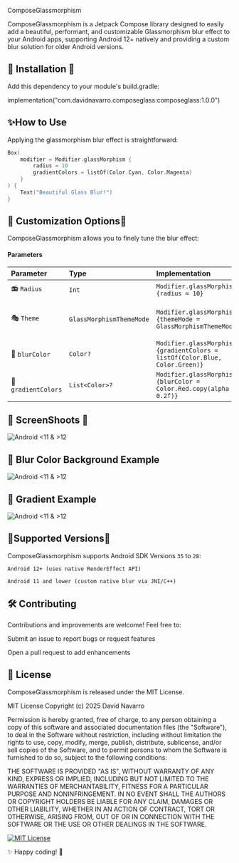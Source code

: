 
ComposeGlassmorphism

ComposeGlassmorphism is a Jetpack Compose library designed to easily add a beautiful, performant, and customizable Glassmorphism blur effect to your Android apps, supporting Android 12+ natively and providing a custom blur solution for older Android versions.

## 🚀 Installation 🚀

Add this dependency to your module's build.gradle:

implementation("com.davidnavarro.composeglass:composeglass:1.0.0")

## ✨How to Use

Applying the glassmorphism blur effect is straightforward:

```kotlin
Box(
    modifier = Modifier.glassMorphism {
        radius = 10
        gradientColors = listOf(Color.Cyan, Color.Magenta)
    }
) {
    Text("Beautiful Glass Blur!")
}
```

## 🎨 Customization Options🎨

ComposeGlassmorphism allows you to finely tune the blur effect:


#### Parameters

| Parameter | Type     | Implementation     | Description                |
| :-------- | :------- | :----------------- | :------------------------- |
| 📻 `Radius` | `Int` | `Modifier.glassMorphism {radius = 10}`|  **Required**. 0-10 |
| 🎭 `Theme` | `GlassMorphismThemeMode` | `Modifier.glassMorphism {themeMode = GlassMorphismThemeMode.Dark}` | **Not Required**. Auto, Light, Dark |
| 🎨 `blurColor` | `Color?`  | `Modifier.glassMorphism {gradientColors = listOf(Color.Blue, Color.Green)}` |  **Not Required**. |
| 🌈`gradientColors` | `List<Color>?`  | `Modifier.glassMorphism {blurColor = Color.Red.copy(alpha = 0.2f)}` |  **Not Required**. |


## 📸 ScreenShoots 📸
![Android <11 & >12](https://github.com/Deiivid/Glassmorphism-Compose/blob/master/screenshoots/androidBlur.jpg)


## 🎨 Blur Color Background Example

![Android <11 & >12](https://github.com/Deiivid/Glassmorphism-Compose/blob/master/screenshoots/androidBlurColor.png)

## 🌈 Gradient Example
![Android <11 & >12](https://github.com/Deiivid/Glassmorphism-Compose/blob/master/screenshoots/androidGradients.png)


## 📱Supported Versions📱

ComposeGlassmorphism supports Android SDK Versions `35` to `28`:

`Android 12+ (uses native RenderEffect API)`

`Android 11 and lower (custom native blur via JNI/C++)`


## 🛠 Contributing

Contributions and improvements are welcome! Feel free to:

Submit an issue to report bugs or request features

Open a pull request to add enhancements

## 📌 License

ComposeGlassmorphism is released under the MIT License.

MIT License
Copyright (c) 2025 David Navarro

Permission is hereby granted, free of charge, to any person obtaining a copy
of this software and associated documentation files (the "Software"), to deal
in the Software without restriction, including without limitation the rights
to use, copy, modify, merge, publish, distribute, sublicense, and/or sell
copies of the Software, and to permit persons to whom the Software is
furnished to do so, subject to the following conditions:

THE SOFTWARE IS PROVIDED "AS IS", WITHOUT WARRANTY OF ANY KIND, EXPRESS OR
IMPLIED, INCLUDING BUT NOT LIMITED TO THE WARRANTIES OF MERCHANTABILITY,
FITNESS FOR A PARTICULAR PURPOSE AND NONINFRINGEMENT. IN NO EVENT SHALL THE
AUTHORS OR COPYRIGHT HOLDERS BE LIABLE FOR ANY CLAIM, DAMAGES OR OTHER
LIABILITY, WHETHER IN AN ACTION OF CONTRACT, TORT OR OTHERWISE, ARISING FROM,
OUT OF OR IN CONNECTION WITH THE SOFTWARE OR THE USE OR OTHER DEALINGS IN THE
SOFTWARE.

[![MIT License](https://img.shields.io/badge/License-MIT-green.svg)](https://choosealicense.com/licenses/mit/)

✨ Happy coding! 🚀

